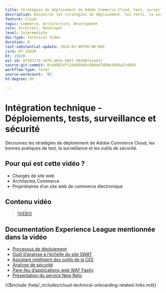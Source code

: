 ```yaml
---
title: Stratégies de déploiement de Adobe Commerce Cloud, test, surveillance et sécurité
description: Découvrez les stratégies de déploiement, les tests, la surveillance et la sécurité de Adobe Commerce Cloud.
feature: Cloud
topic: Commerce, Architecture, Development
role: Architect, Developer
level: Intermediate
doc-type: Technical Video
duration: 0
last-substantial-update: 2024-03-08T00:00:00Z
jira: KT-15020
kt: 15020
exl-id: 8f107270-3df0-4bfe-b057-50208fa1e421
source-git-commit: 0cb0982df528dd66dbc8804d7d09e3949a2fd850
workflow-type: tm+mt
source-wordcount: '92'
ht-degree: 0%

---
```


# Intégration technique - Déploiements, tests, surveillance et sécurité

Découvrez les stratégies de déploiement de Adobe Commerce Cloud, les bonnes pratiques de test, la surveillance et les outils de sécurité.

## Pour qui est cette vidéo ?

- Chargés de site web
- Architectes Commerce
- Propriétaires d’un site web de commerce électronique

## Contenu vidéo

>[!VIDEO](https://video.tv.adobe.com/v/3427818?learn=on)

## Documentation Experience League mentionnée dans la vidéo

- [Processus de déploiement](https://experienceleague.adobe.com/docs/commerce-cloud-service/user-guide/develop/deploy/process.html)
- [Outil d’analyse à l’échelle du site SWAT](https://experienceleague.adobe.com/docs/commerce-operations/tools/site-wide-analysis-tool/intro.html)
- [Assistant intelligent des outils de la CEE](https://experienceleague.adobe.com/docs/commerce-cloud-service/user-guide/develop/deploy/smart-wizards.html)
- [Analyse de sécurité](https://experienceleague.adobe.com/docs/commerce-admin/systems/security/security-scan.html)
- [Pare-feu d’applications web WAF Fastly](https://experienceleague.adobe.com/docs/commerce-cloud-service/user-guide/cdn/fastly-waf-service.html)
- [Présentation du service New Relic](https://experienceleague.adobe.com/docs/commerce-cloud-service/user-guide/monitor/new-relic/new-relic-service.html)

{{$include /help/_includes/cloud-technical-onboarding-related-links.md}}
